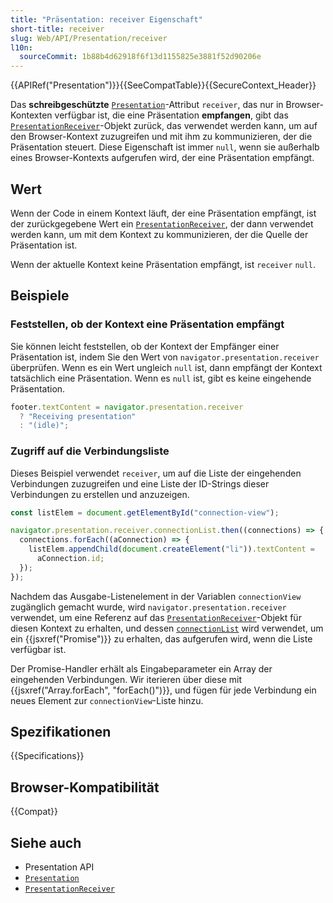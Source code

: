 ```yaml
---
title: "Präsentation: receiver Eigenschaft"
short-title: receiver
slug: Web/API/Presentation/receiver
l10n:
  sourceCommit: 1b88b4d62918f6f13d1155825e3881f52d90206e
---
```


{{APIRef("Presentation")}}{{SeeCompatTable}}{{SecureContext_Header}}

Das **schreibgeschützte** [`Presentation`](/de/docs/Web/API/Presentation)-Attribut
`receiver`, das nur in Browser-Kontexten verfügbar ist, die eine Präsentation **empfangen**, gibt das
[`PresentationReceiver`](/de/docs/Web/API/PresentationReceiver)-Objekt zurück, das verwendet werden kann, um auf den Browser-Kontext zuzugreifen und mit ihm zu kommunizieren, der die Präsentation steuert. Diese Eigenschaft ist immer `null`, wenn sie außerhalb eines Browser-Kontexts aufgerufen wird, der eine Präsentation empfängt.

## Wert

Wenn der Code in einem Kontext läuft, der eine Präsentation empfängt, ist der zurückgegebene Wert ein [`PresentationReceiver`](/de/docs/Web/API/PresentationReceiver), der dann verwendet werden kann, um mit dem Kontext zu kommunizieren, der die Quelle der Präsentation ist.

Wenn der aktuelle Kontext keine Präsentation empfängt, ist `receiver` `null`.

## Beispiele

### Feststellen, ob der Kontext eine Präsentation empfängt

Sie können leicht feststellen, ob der Kontext der Empfänger einer Präsentation ist, indem Sie den Wert von `navigator.presentation.receiver` überprüfen. Wenn es ein Wert ungleich `null` ist, dann empfängt der Kontext tatsächlich eine Präsentation. Wenn es `null` ist, gibt es keine eingehende Präsentation.

```js
footer.textContent = navigator.presentation.receiver
  ? "Receiving presentation"
  : "(idle)";
```

### Zugriff auf die Verbindungsliste

Dieses Beispiel verwendet `receiver`, um auf die Liste der eingehenden Verbindungen zuzugreifen und eine Liste der ID-Strings dieser Verbindungen zu erstellen und anzuzeigen.

```js
const listElem = document.getElementById("connection-view");

navigator.presentation.receiver.connectionList.then((connections) => {
  connections.forEach((aConnection) => {
    listElem.appendChild(document.createElement("li")).textContent =
      aConnection.id;
  });
});
```

Nachdem das Ausgabe-Listenelement in der Variablen `connectionView` zugänglich gemacht wurde, wird `navigator.presentation.receiver` verwendet, um eine Referenz auf das [`PresentationReceiver`](/de/docs/Web/API/PresentationReceiver)-Objekt für diesen Kontext zu erhalten, und dessen [`connectionList`](/de/docs/Web/API/PresentationReceiver/connectionList) wird verwendet, um ein {{jsxref("Promise")}} zu erhalten, das aufgerufen wird, wenn die Liste verfügbar ist.

Der Promise-Handler erhält als Eingabeparameter ein Array der eingehenden Verbindungen. Wir iterieren über diese mit {{jsxref("Array.forEach", "forEach()")}}, und fügen für jede Verbindung ein neues Element zur `connectionView`-Liste hinzu.

## Spezifikationen

{{Specifications}}

## Browser-Kompatibilität

{{Compat}}

## Siehe auch

- Presentation API
- [`Presentation`](/de/docs/Web/API/Presentation)
- [`PresentationReceiver`](/de/docs/Web/API/PresentationReceiver)
